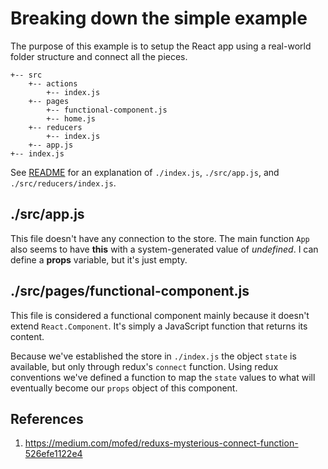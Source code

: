 # Breaking down the simple example

The purpose of this example is to setup the React app using a real-world folder structure and connect all the pieces.

```
+-- src
    +-- actions
        +-- index.js
    +-- pages
        +-- functional-component.js
        +-- home.js
    +-- reducers
        +-- index.js
    +-- app.js
+-- index.js
```

See [README](../README.md) for an explanation of `./index.js`, `./src/app.js`, and `./src/reducers/index.js`.

## ./src/app.js
This file doesn't have any connection to the store. The main function `App` also seems to have **this** with a system-generated value of _undefined_. I can define a **props** variable, but it's just empty.

## ./src/pages/functional-component.js
This file is considered a functional component mainly because it doesn't extend `React.Component`. It's simply a JavaScript function that returns its content.

Because we've established the store in `./index.js` the object `state` is available, but only through redux's `connect` function. Using redux conventions we've defined a function to map the `state` values to what will eventually become our `props` object of this component.

## References
1. https://medium.com/mofed/reduxs-mysterious-connect-function-526efe1122e4